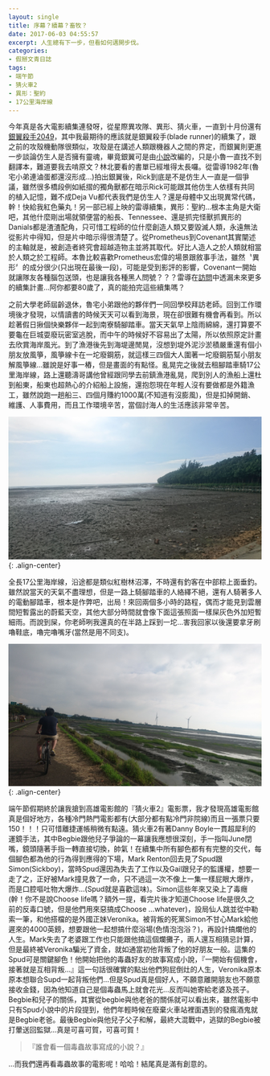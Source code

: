 ```yaml
---
layout: single
title: 序幕？續幕？畜牧？
date: 2017-06-03 04:55:57
excerpt: 人生總有下一步，但看如何邁開步伐。
categories:
- 假掰文青日誌
tags:
- 端午節
- 猜火車2
- 異形：聖約
- 17公里海岸線
---
```


今年真是各大電影續集連發呀，從星際異攻隊、異形、猜火車，一直到十月份還有[銀翼殺手2049](https://www.youtube.com/watch?v=gCcx85zbxz4)，其中我最期待的應該就是銀翼殺手(blade runner)的續集了，跟之前的攻殼機動隊很類似，攻殼是在講述人類跟機器人之間的界定，而銀翼則更進一步談論仿生人是否擁有靈魂，畢竟銀翼可是由[小說](https://en.wikipedia.org/wiki/Do_Androids_Dream_of_Electric_Sheep%3F)改編的，只是小魯一直找不到翻譯本，難道要我去啃原文？林北要看的書單已經堆得太長囉。從雷導1982年(魯宅小弟連滷蛋都還沒形成...)拍出銀翼後，Rick到底是不是仿生人一直是一個爭議，雖然很多橋段例如紙摺的獨角獸都在暗示Rick可能跟其他仿生人依樣有共同的植入記憶，難不成Deja Vu都代表我們是仿生人？還是母體中又出現異常代碼，幹！快給我紅色藥丸！另一部已經上映的雷導續集，異形：聖約...根本主角是大衛吧，其他什麼剛出場就領便當的船長、Tennessee、還是抓完怪獸抓異形的Danials都是渣渣配角，只可惜工程師的位什麼創造人類又要毀滅人類，永遠無法從影片中得知，但是片中暗示得很清楚了。從Prometheus到Covenant其實闡述的主軸就是，被創造者終究會超越造物主並將其取代。好比人造人之於人類就相當於人類之於工程師。本魯比較喜歡Prometheus宏偉的場景跟敘事手法，雖然〝異形〞的成分很少(只出現在最後一段)，可能是受到影評的影響，Covenant一開始就讓隊友各種腦包送頭，也是讓我各種黑人問號？？？雷導在[訪問](https://www.youtube.com/watch?v=Qo30bZc10D0)中透漏未來更多的續集計畫...阿你都要80歲了，真的能拍完這些續集嗎？

之前大學老師屆齡退休，魯宅小弟跟他的夥伴們一同回學校拜訪老師。回到工作環境後才發現，以情讀書的時候天天可以看到海景，現在卻很難有機會再看到。所以趁著假日揪個快樂夥伴一起到南寮騎腳踏車。當天天氣早上陰雨綿綿，還打算要不要龜在巨城耍廢玩密室逃脫，而中午的時候好不容易出了太陽，所以依照原定計畫去欣賞海岸風光。到了漁港後先到海堤邊閒晃，沒想到堤外泥沙淤積嚴重還有個小朋友放風箏，風箏線卡在一坨廢鋼筋，就這樣三四個大人圍著一坨廢鋼筋幫小朋友解風箏線...雖說是好事一樁，但是畫面的有點怪。亂晃完之後就去租腳踏車騎17公里海岸線，路上還聽濤哥講他曾經跟同學去前鎮漁港亂晃，爬到別人的漁船上還杜到船東，船東也超熱心的介紹船上設施，還抱怨現在年輕人沒有要做都是外籍漁工，雖然說跑一趟船三、四個月賺約1000萬(不知道有沒膨風)，但是扣掉開銷、維護、人事費用，而且工作環境辛苦，當個討海人的生活應該非常辛苦。

![紅樹林沼澤](/assets/images/album/日誌用圖/DSC_0188.jpg){: .align-center}

全長17公里海岸線，沿途都是類似紅樹林沼澤，不時還有釣客在中部粽上面垂釣。雖然說當天的天氣不盡理想，但是一路上騎腳踏車的人絡繹不絕，還有人騎著多人的電動腳踏車，根本是作弊吧，出局！來回兩個多小時的路程，偶而才能見到雲層間短暫露出的蔚藍天空，其他大部分時間就會像下面這張照面一樣屎灰色外加短暫細雨。而說到屎，你老師咧我還真的在半路上踩到一坨...害我回家以後還要拿牙刷嚕鞋底，嚕完嚕嘴牙(當然是用不同支)。

![騎鐵馬](/assets/images/album/日誌用圖/DSC_0191.jpg){: .align-center}

端午節假期終於讓我搶到高雄電影館的『猜火車2』電影票，我才發現高雄電影館真是個好地方，各種冷門熱門電影都有(大部分都有點冷門非院線)而且一張票只要150！！！只可惜離捷運帳稍微有點遠。猜火車2有著Danny Boyle一貫超犀利的運鏡手法，其中Begbie跟他兒子爭論的一幕讓我應想很深刻，手一指叫June閉嘴，鏡頭隨著手指一轉直接切換，帥氣！在續集中所有腳色都有有完整的交代，每個腳色都為他的行為得到應得的下場，Mark Renton回去見了Spud跟Simon(Sickboy)，當時Spud還因為失去了工作以及Gail跟兒子的監護權，想要一走了之，正好被Mark撞見救了一命，只不過這一次不像上一集一樣屁眼大爆炸，而是口腔嘔吐物大爆炸...(Spud就是喜歡這味)。Simon這些年來又染上了毒癮(幹！你不是說Choose life嗎？額外一提，看完片後才知道Choose life是很久之前的反毒口號，但是他們用來惡搞成Choose ...whatever)，設局仙人跳並從中勒索一筆，和他搭檔的是外國正妹Veronika。被背叛的死黨Simon不甘心Mark給他遲來的4000英鎊，想要跟他一起想搞什麼浴場(色情泡泡浴？)，再設計搞爛他的人生。Mark失去了老婆跟工作也只能跟他搞這個爛攤子，兩人還互相猜忌計算，但是最終被Veronika騙光了資金，就如通當初他背叛了他的好朋友一般。這集的Spud可是關鍵腳色！他開始把他的毒蟲好友的故事寫成小說，『一開始有個機會，接著就是互相背叛...』這一句話很確實的點出他們狗屁倒灶的人生，Veronika原本原本想聯合Supd一起背叛他們...但是Spud真是個好人，不願意離開朋友也不願意接收金錢，因為他知道自己是個毒蟲馬上就會花光...反而叫她寄給老婆及孩子。Begbie和兒子的關係，其實從begbie與他老爸的關係就可以看出來，雖然電影中只有Spud小說中的片段提到，他們年輕時候在廢棄火車站裡面遇到的發瘋酒鬼就是Begbie老爸。最後Begbie與他兒子父子和解，最終大混戰中，逃獄的Begbie被打暈送回監獄...真是可喜可賀，可喜可賀！

>『誰會看一個毒蟲故事寫成的小說？』

...而我們還再看毒蟲故事的電影呢！哈哈！結尾真是滿有創意的。
